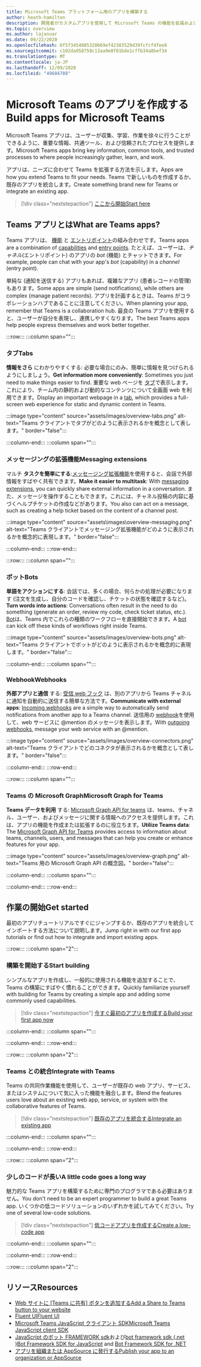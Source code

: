 ```yaml
---
title: Microsoft Teams プラットフォーム用のアプリを構築する
author: heath-hamilton
description: 開発者がカスタムアプリを使用して Microsoft Teams の機能を拡張およびカスタマイズする方法の概要。
ms.topic: overview
ms.author: lajanuar
ms.date: 09/22/2020
ms.openlocfilehash: 6f5f3454885320669ef42383529d39fcfcfdfee8
ms.sourcegitcommit: c102da958759c13aa9e0f81bde1cffb34a8bef34
ms.translationtype: MT
ms.contentlocale: ja-JP
ms.lasthandoff: 12/09/2020
ms.locfileid: "49604788"
---
```

# <a name="build-apps-for-microsoft-teams"></a><span data-ttu-id="5bb2a-103">Microsoft Teams のアプリを作成する</span><span class="sxs-lookup"><span data-stu-id="5bb2a-103">Build apps for Microsoft Teams</span></span>

<span data-ttu-id="5bb2a-104">Microsoft Teams アプリは、ユーザーが収集、学習、作業を徐々に行うことができるように、重要な情報、共通ツール、および信頼されたプロセスを提供します。</span><span class="sxs-lookup"><span data-stu-id="5bb2a-104">Microsoft Teams apps bring key information, common tools, and trusted processes to where people increasingly gather, learn, and work.</span></span>

<span data-ttu-id="5bb2a-105">アプリは、ニーズに合わせて Teams を拡張する方法を示します。</span><span class="sxs-lookup"><span data-stu-id="5bb2a-105">Apps are how you extend Teams to fit your needs.</span></span> <span data-ttu-id="5bb2a-106">Teams で新しいものを作成するか、既存のアプリを統合します。</span><span class="sxs-lookup"><span data-stu-id="5bb2a-106">Create something brand new for Teams or integrate an existing app.</span></span>

> [!div class="nextstepaction"]
> [<span data-ttu-id="5bb2a-107">ここから開始</span><span class="sxs-lookup"><span data-stu-id="5bb2a-107">Start here</span></span>](build-your-first-app/build-first-app-overview.md)

## <a name="what-are-teams-apps"></a><span data-ttu-id="5bb2a-108">Teams アプリとは</span><span class="sxs-lookup"><span data-stu-id="5bb2a-108">What are Teams apps?</span></span>

<span data-ttu-id="5bb2a-109">Teams アプリは、 [機能](concepts/capabilities-overview.md) と [エントリポイント](concepts/extensibility-points.md)の組み合わせです。</span><span class="sxs-lookup"><span data-stu-id="5bb2a-109">Teams apps are a combination of [capabilities](concepts/capabilities-overview.md) and [entry points](concepts/extensibility-points.md).</span></span> <span data-ttu-id="5bb2a-110">たとえば、ユーザーは、*チャネル*(エントリポイント) のアプリの *bot* (機能) とチャットできます。</span><span class="sxs-lookup"><span data-stu-id="5bb2a-110">For example, people can chat with your app's *bot* (capability) in a *channel* (entry point).</span></span>

<span data-ttu-id="5bb2a-111">単純な (通知を送信する) アプリもあれば、複雑なアプリ (患者レコードの管理) もあります。</span><span class="sxs-lookup"><span data-stu-id="5bb2a-111">Some apps are simple (send notifications), while others are complex (manage patient records).</span></span> <span data-ttu-id="5bb2a-112">アプリを計画するときは、Teams がコラボレーションハブであることに注意してください。</span><span class="sxs-lookup"><span data-stu-id="5bb2a-112">When planning your app, remember that Teams is a collaboration hub.</span></span> <span data-ttu-id="5bb2a-113">最良の Teams アプリを使用すると、ユーザーが自分を表現し、連携しやすくなります。</span><span class="sxs-lookup"><span data-stu-id="5bb2a-113">The best Teams apps help people express themselves and work better together.</span></span>

:::row:::
   :::column span="":::

### <a name="tabs"></a><span data-ttu-id="5bb2a-114">タブ</span><span class="sxs-lookup"><span data-stu-id="5bb2a-114">Tabs</span></span>

<span data-ttu-id="5bb2a-115">**情報をさら** にわかりやすくする: 必要な場合にのみ、簡単に情報を見つけられるようにしましょう。</span><span class="sxs-lookup"><span data-stu-id="5bb2a-115">**Get information more conveniently**: Sometimes you just need to make things easier to find.</span></span> <span data-ttu-id="5bb2a-116">重要な web ページを [タブ](tabs/what-are-tabs.md)で表示します。これにより、チーム内の静的および動的なコンテンツについて全画面 web を利用できます。</span><span class="sxs-lookup"><span data-stu-id="5bb2a-116">Display an important webpage in a [tab](tabs/what-are-tabs.md), which provides a full-screen web experience for static and dynamic content in Teams.</span></span>

:::image type="content" source="assets/images/overview-tabs.png" alt-text="Teams クライアントでタブがどのように表示されるかを概念として表します。" border="false":::

   :::column-end:::
   :::column span="":::

### <a name="messaging-extensions"></a><span data-ttu-id="5bb2a-118">メッセージングの拡張機能</span><span class="sxs-lookup"><span data-stu-id="5bb2a-118">Messaging extensions</span></span>

<span data-ttu-id="5bb2a-119">マルチ **タスクを簡単にする**:[メッセージング拡張機能](messaging-extensions/what-are-messaging-extensions.md)を使用すると、会話で外部情報をすばやく共有できます。</span><span class="sxs-lookup"><span data-stu-id="5bb2a-119">**Make it easier to multitask**: With [messaging extensions](messaging-extensions/what-are-messaging-extensions.md), you can quickly share external information in a conversation.</span></span> <span data-ttu-id="5bb2a-120">また、メッセージを操作することもできます。これには、チャネル投稿の内容に基づくヘルプチケットの作成などがあります。</span><span class="sxs-lookup"><span data-stu-id="5bb2a-120">You also can act on a message, such as creating a help ticket based on the content of a channel post.</span></span>

:::image type="content" source="assets\images\overview-messaging.png" alt-text="Teams クライアントでメッセージング拡張機能がどのように表示されるかを概念的に表現します。" border="false":::

   :::column-end:::
:::row-end:::

:::row:::
   :::column span="":::

### <a name="bots"></a><span data-ttu-id="5bb2a-122">ボット</span><span class="sxs-lookup"><span data-stu-id="5bb2a-122">Bots</span></span>

<span data-ttu-id="5bb2a-123">**単語をアクションにする**: 会話では、多くの場合、何らかの処理が必要になります (注文を生成し、自分のコードを確認し、チケットの状態を確認するなど)。</span><span class="sxs-lookup"><span data-stu-id="5bb2a-123">**Turn words into actions**: Conversations often result in the need to do something (generate an order, review my code, check ticket status, etc.).</span></span> <span data-ttu-id="5bb2a-124">[Bot](bots/what-are-bots.md)は、Teams 内でこれらの種類のワークフローを直接開始できます。</span><span class="sxs-lookup"><span data-stu-id="5bb2a-124">A [bot](bots/what-are-bots.md) can kick off these kinds of workflows right inside Teams.</span></span>

:::image type="content" source="assets/images/overview-bots.png" alt-text="Teams クライアントでボットがどのように表示されるかを概念的に表現します。" border="false":::

   :::column-end:::
   :::column span="":::

### <a name="webhooks"></a><span data-ttu-id="5bb2a-126">Webhook</span><span class="sxs-lookup"><span data-stu-id="5bb2a-126">Webhooks</span></span>

<span data-ttu-id="5bb2a-127">**外部アプリと通信** する: [受信 web フック](webhooks-and-connectors/what-are-webhooks-and-connectors.md#incoming-webhooks) は、別のアプリから Teams チャネルに通知を自動的に送信する簡単な方法です。</span><span class="sxs-lookup"><span data-stu-id="5bb2a-127">**Communicate with external apps**: [Incoming webhooks](webhooks-and-connectors/what-are-webhooks-and-connectors.md#incoming-webhooks) are a simple way to automatically send notifications from another app to a Teams channel.</span></span> <span data-ttu-id="5bb2a-128">送信用の [webhook](webhooks-and-connectors/what-are-webhooks-and-connectors.md#outgoing-webhooks)を使用して、web サービスに @mention のメッセージを表示します。</span><span class="sxs-lookup"><span data-stu-id="5bb2a-128">With [outgoing webhooks](webhooks-and-connectors/what-are-webhooks-and-connectors.md#outgoing-webhooks), message your web service with an @mention.</span></span>

:::image type="content" source="assets/images/overview-connectors.png" alt-text="Teams クライアントでどのコネクタが表示されるかを概念として表します。" border="false":::

   :::column-end:::
:::row-end:::

:::row:::
   :::column span="":::

### <a name="microsoft-graph-for-teams"></a><span data-ttu-id="5bb2a-130">Teams の Microsoft Graph</span><span class="sxs-lookup"><span data-stu-id="5bb2a-130">Microsoft Graph for Teams</span></span>

<span data-ttu-id="5bb2a-131">**Teams データを利用** する: [Microsoft Graph API for teams](https://docs.microsoft.com/graph/teams-concept-overview) は、teams、チャネル、ユーザー、およびメッセージに関する情報へのアクセスを提供します。これは、アプリの機能を作成または拡張するのに役立ちます。</span><span class="sxs-lookup"><span data-stu-id="5bb2a-131">**Utilize Teams data**: The [Microsoft Graph API for Teams](https://docs.microsoft.com/graph/teams-concept-overview) provides access to information about teams, channels, users, and messages that can help you create or enhance features for your app.</span></span>

:::image type="content" source="assets/images/overview-graph.png" alt-text="Teams 用の Microsoft Graph API の概念図。" border="false":::

   :::column-end:::
   :::column span="":::

   :::column-end:::
:::row-end:::

## <a name="get-started"></a><span data-ttu-id="5bb2a-133">作業の開始</span><span class="sxs-lookup"><span data-stu-id="5bb2a-133">Get started</span></span>

<span data-ttu-id="5bb2a-134">最初のアプリチュートリアルですぐにジャンプするか、既存のアプリを統合してインポートする方法について説明します。</span><span class="sxs-lookup"><span data-stu-id="5bb2a-134">Jump right in with our first app tutorials or find out how to integrate and import existing apps.</span></span>

:::row:::
   :::column span="2":::

### <a name="start-building"></a><span data-ttu-id="5bb2a-135">構築を開始する</span><span class="sxs-lookup"><span data-stu-id="5bb2a-135">Start building</span></span>

   <span data-ttu-id="5bb2a-136">シンプルなアプリを作成し、一般的に使用される機能を追加することで、Teams の構築にすばやく慣れることができます。</span><span class="sxs-lookup"><span data-stu-id="5bb2a-136">Quickly familiarize yourself with building for Teams by creating a simple app and adding some commonly used capabilities.</span></span>

   > [!div class="nextstepaction"]
   > [<span data-ttu-id="5bb2a-137">今すぐ最初のアプリを作成する</span><span class="sxs-lookup"><span data-stu-id="5bb2a-137">Build your first app now</span></span>](build-your-first-app/build-first-app-overview.md)

   :::column-end:::
   :::column span="":::

   :::column-end:::
:::row-end:::

:::row:::
   :::column span="2":::

### <a name="integrate-with-teams"></a><span data-ttu-id="5bb2a-138">Teams との統合</span><span class="sxs-lookup"><span data-stu-id="5bb2a-138">Integrate with Teams</span></span>

   <span data-ttu-id="5bb2a-139">Teams の共同作業機能を使用して、ユーザーが既存の web アプリ、サービス、またはシステムについて気に入った機能を融合します。</span><span class="sxs-lookup"><span data-stu-id="5bb2a-139">Blend the features users love about an existing web app, service, or system with the collaborative features of Teams.</span></span>

   > [!div class="nextstepaction"]
   > [<span data-ttu-id="5bb2a-140">既存のアプリを統合する</span><span class="sxs-lookup"><span data-stu-id="5bb2a-140">Integrate an existing app</span></span>](samples/integrating-web-apps.md)

   :::column-end:::
   :::column span="":::

   :::column-end:::
:::row-end:::

:::row:::
   :::column span="2":::

### <a name="a-little-code-goes-a-long-way"></a><span data-ttu-id="5bb2a-141">少しのコードが長い</span><span class="sxs-lookup"><span data-stu-id="5bb2a-141">A little code goes a long way</span></span>

   <span data-ttu-id="5bb2a-142">魅力的な Teams アプリを構築するために専門のプログラマである必要はありません。</span><span class="sxs-lookup"><span data-stu-id="5bb2a-142">You don't need to be an expert programmer to build a great Teams app.</span></span> <span data-ttu-id="5bb2a-143">いくつかの低コードソリューションのいずれかを試してみてください。</span><span class="sxs-lookup"><span data-stu-id="5bb2a-143">Try one of several low-code solutions.</span></span>

   > [!div class="nextstepaction"]
   > [<span data-ttu-id="5bb2a-144">低コードアプリを作成する</span><span class="sxs-lookup"><span data-stu-id="5bb2a-144">Create a low-code app</span></span>](samples/teams-low-code-solutions.md)

   :::column-end:::
   :::column span="":::

   :::column-end:::
:::row-end:::

:::row:::
   :::column span="2":::

## <a name="resources"></a><span data-ttu-id="5bb2a-145">リソース</span><span class="sxs-lookup"><span data-stu-id="5bb2a-145">Resources</span></span>

* <span data-ttu-id="5bb2a-146">[Web サイトに [Teams に共有] ボタンを追加する](concepts/build-and-test/share-to-teams.md)</span><span class="sxs-lookup"><span data-stu-id="5bb2a-146">[Add a Share to Teams button to your website](concepts/build-and-test/share-to-teams.md)</span></span>
* <span data-ttu-id="5bb2a-147"><a href="https://fluentsite.z22.web.core.windows.net/" target="_blank">Fluent UI</a></span><span class="sxs-lookup"><span data-stu-id="5bb2a-147"><a href="https://fluentsite.z22.web.core.windows.net/" target="_blank">Fluent UI</a></span></span>
* [<span data-ttu-id="5bb2a-148">Microsoft Teams JavaScript クライアント SDK</span><span class="sxs-lookup"><span data-stu-id="5bb2a-148">Microsoft Teams JavaScript client SDK</span></span>](https://docs.microsoft.com/javascript/api/@microsoft/teams-js/?view=msteams-client-js-latest&preserve-view=true)
* <span data-ttu-id="5bb2a-149">[JavaScript のボット FRAMEWORK sdk](https://github.com/Microsoft/botbuilder-js)および[bot framework sdk (.net](https://github.com/Microsoft/botbuilder-dotnet/) )</span><span class="sxs-lookup"><span data-stu-id="5bb2a-149">[Bot Framework SDK for JavaScript](https://github.com/Microsoft/botbuilder-js) and [Bot Framework SDK for .NET](https://github.com/Microsoft/botbuilder-dotnet/)</span></span>
* [<span data-ttu-id="5bb2a-150">アプリを組織または AppSource に発行する</span><span class="sxs-lookup"><span data-stu-id="5bb2a-150">Publish your app to an organization or AppSource</span></span>](concepts/deploy-and-publish/overview.md)
